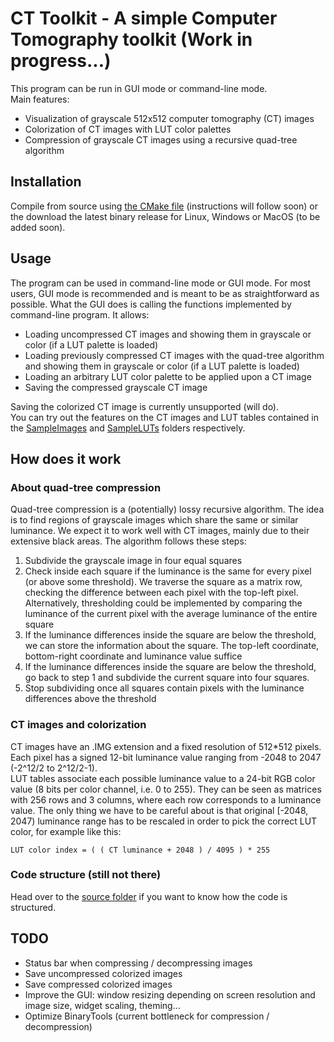 # CT Toolkit - A simple Computer Tomography toolkit (Work in progress...)
This program can be run in GUI mode or command-line mode.  
Main features:
* Visualization of grayscale 512x512 computer tomography (CT) images
* Colorization of CT images with LUT color palettes 
* Compression of grayscale CT images using a recursive quad-tree algorithm

## Installation
Compile from source using [the CMake file](/src/CMakeLists.txt) (instructions will follow soon) or the download the latest binary release for Linux, Windows or MacOS (to be added soon).

## Usage
The program can be used in command-line mode or GUI mode. For most users, GUI mode is recommended and is meant to be as straightforward as possible. What the GUI does is calling the functions implemented by command-line program. It allows:
* Loading uncompressed CT images and showing them in grayscale or color (if a LUT palette is loaded)
* Loading previously compressed CT images with the quad-tree algorithm and showing them in grayscale or color (if a LUT palette is loaded)
* Loading an arbitrary LUT color palette to be applied upon a CT image
* Saving the compressed grayscale CT image

Saving the colorized CT image is currently unsupported (will do).   
You can try out the features on the CT images and LUT tables contained in the [SampleImages](/SampleImages) and [SampleLUTs](/SampleLUTs) folders respectively.

## How does it work
### About quad-tree compression
Quad-tree compression is a (potentially) lossy recursive algorithm. The idea is to find regions of grayscale images which share the same or similar luminance. We expect it to work well with CT images, mainly due to their extensive black areas. The algorithm follows these steps:
1. Subdivide the grayscale image in four equal squares
2. Check inside each square if the luminance is the same for every pixel (or above some threshold). We traverse the square as a matrix row, checking the difference between each pixel with the top-left pixel. Alternatively, thresholding could be implemented by comparing the luminance of the current pixel with the average luminance of the entire square
3. If the luminance differences inside the square are below the threshold, we can store the information about the square. The top-left coordinate, bottom-right coordinate and luminance value suffice
4. If the luminance differences inside the square are below the threshold, go back to step 1 and subdivide the current square into four squares.
5. Stop subdividing once all squares contain pixels with the luminance differences above the threshold

### CT images and colorization
CT images have an .IMG extension and a fixed resolution of 512*512 pixels. Each pixel has a signed 12-bit luminance value ranging from -2048 to 2047 (-2^12/2 to 2^12/2-1).   
LUT tables associate each possible luminance value to a 24-bit RGB color value (8 bits per color channel, i.e. 0 to 255). They can be seen as matrices with 256 rows and 3 columns, where each row corresponds to a luminance value. The only thing we have to be careful about is that original [-2048, 2047) luminance range has to be rescaled in order to pick the correct LUT color, for example like this:   

`LUT color index = ( ( CT luminance + 2048 ) / 4095 ) * 255`


### Code structure (still not there)
Head over to the [source folder](/src) if you want to know how the code is structured.

## TODO
* Status bar when compressing / decompressing images
* Save uncompressed colorized images
* Save compressed colorized images
* Improve the GUI: window resizing depending on screen resolution and image size, widget scaling, theming...
* Optimize BinaryTools (current bottleneck for compression / decompression)


